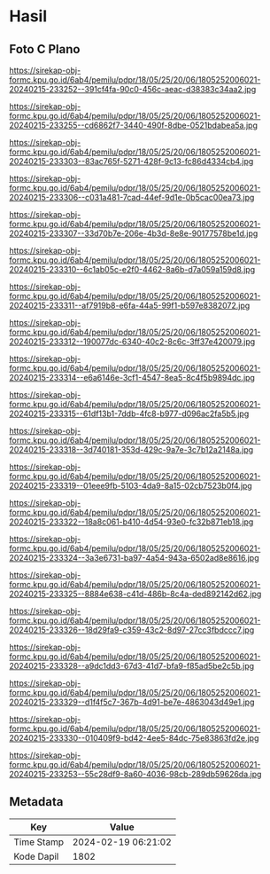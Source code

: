 # Hasil

## Foto C Plano

https://sirekap-obj-formc.kpu.go.id/6ab4/pemilu/pdpr/18/05/25/20/06/1805252006021-20240215-233252--391cf4fa-90c0-456c-aeac-d38383c34aa2.jpg

https://sirekap-obj-formc.kpu.go.id/6ab4/pemilu/pdpr/18/05/25/20/06/1805252006021-20240215-233255--cd6862f7-3440-490f-8dbe-0521bdabea5a.jpg

https://sirekap-obj-formc.kpu.go.id/6ab4/pemilu/pdpr/18/05/25/20/06/1805252006021-20240215-233303--83ac765f-5271-428f-9c13-fc86d4334cb4.jpg

https://sirekap-obj-formc.kpu.go.id/6ab4/pemilu/pdpr/18/05/25/20/06/1805252006021-20240215-233306--c031a481-7cad-44ef-9d1e-0b5cac00ea73.jpg

https://sirekap-obj-formc.kpu.go.id/6ab4/pemilu/pdpr/18/05/25/20/06/1805252006021-20240215-233307--33d70b7e-206e-4b3d-8e8e-90177578be1d.jpg

https://sirekap-obj-formc.kpu.go.id/6ab4/pemilu/pdpr/18/05/25/20/06/1805252006021-20240215-233310--6c1ab05c-e2f0-4462-8a6b-d7a059a159d8.jpg

https://sirekap-obj-formc.kpu.go.id/6ab4/pemilu/pdpr/18/05/25/20/06/1805252006021-20240215-233311--af7919b8-e6fa-44a5-99f1-b597e8382072.jpg

https://sirekap-obj-formc.kpu.go.id/6ab4/pemilu/pdpr/18/05/25/20/06/1805252006021-20240215-233312--190077dc-6340-40c2-8c6c-3ff37e420079.jpg

https://sirekap-obj-formc.kpu.go.id/6ab4/pemilu/pdpr/18/05/25/20/06/1805252006021-20240215-233314--e6a6146e-3cf1-4547-8ea5-8c4f5b9894dc.jpg

https://sirekap-obj-formc.kpu.go.id/6ab4/pemilu/pdpr/18/05/25/20/06/1805252006021-20240215-233315--61df13b1-7ddb-4fc8-b977-d096ac2fa5b5.jpg

https://sirekap-obj-formc.kpu.go.id/6ab4/pemilu/pdpr/18/05/25/20/06/1805252006021-20240215-233318--3d740181-353d-429c-9a7e-3c7b12a2148a.jpg

https://sirekap-obj-formc.kpu.go.id/6ab4/pemilu/pdpr/18/05/25/20/06/1805252006021-20240215-233319--01eee9fb-5103-4da9-8a15-02cb7523b0f4.jpg

https://sirekap-obj-formc.kpu.go.id/6ab4/pemilu/pdpr/18/05/25/20/06/1805252006021-20240215-233322--18a8c061-b410-4d54-93e0-fc32b871eb18.jpg

https://sirekap-obj-formc.kpu.go.id/6ab4/pemilu/pdpr/18/05/25/20/06/1805252006021-20240215-233324--3a3e6731-ba97-4a54-943a-6502ad8e8616.jpg

https://sirekap-obj-formc.kpu.go.id/6ab4/pemilu/pdpr/18/05/25/20/06/1805252006021-20240215-233325--8884e638-c41d-486b-8c4a-ded892142d62.jpg

https://sirekap-obj-formc.kpu.go.id/6ab4/pemilu/pdpr/18/05/25/20/06/1805252006021-20240215-233326--18d29fa9-c359-43c2-8d97-27cc3fbdccc7.jpg

https://sirekap-obj-formc.kpu.go.id/6ab4/pemilu/pdpr/18/05/25/20/06/1805252006021-20240215-233328--a9dc1dd3-67d3-41d7-bfa9-f85ad5be2c5b.jpg

https://sirekap-obj-formc.kpu.go.id/6ab4/pemilu/pdpr/18/05/25/20/06/1805252006021-20240215-233329--d1f4f5c7-367b-4d91-be7e-4863043d49e1.jpg

https://sirekap-obj-formc.kpu.go.id/6ab4/pemilu/pdpr/18/05/25/20/06/1805252006021-20240215-233330--010409f9-bd42-4ee5-84dc-75e83863fd2e.jpg

https://sirekap-obj-formc.kpu.go.id/6ab4/pemilu/pdpr/18/05/25/20/06/1805252006021-20240215-233253--55c28df9-8a60-4036-98cb-289db59626da.jpg


## Metadata

| Key        | Value               |
| ---------- | ------------------- |
| Time Stamp | 2024-02-19 06:21:02 |
| Kode Dapil | 1802                |



